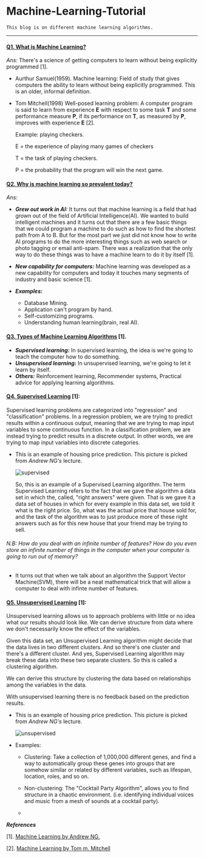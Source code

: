 # Machine-Learning-Tutorial

    This blog is on different machine learning algorithms.
 ------------

#### [Q1. What is Machine Learning?](https://github.com/rezwanh001/Machine-Learning-Tutorial/blame/52051a1137f8a86b607ee8e1f6362b2f2d0e6b8a/README.md#L6)

   *Ans:* There's a science of getting computers to learn without being explicitly programmed [1].  
   
   * Aurthur Samuel(1959). Machine learning: Field of study that gives computers the ability to learn without being explicitly programmed. This is an older, informal definition.
   
   * Tom Mitchell(1998) Well-posed learning problem: A computer program is said to learn from experience **E** with respect to some task **T** and some performance measure **P**, if its performance on **T**, as measured by **P**, improves with experience **E** [2].
   
     Example: playing checkers.
   
     E = the experience of playing many games of checkers

     T = the task of playing checkers.

     P = the probability that the program will win the next game.

 
#### [Q2. Why is machine learning so prevalent today?](https://github.com/rezwanh001/Machine-Learning-Tutorial/blame/52051a1137f8a86b607ee8e1f6362b2f2d0e6b8a/README.md#L23)

   *Ans:* 
    
   * ***Grew out work in AI:*** It turns out that machine learning is a field that had grown out of the field of Artificial Intelligence(AI). We wanted to build intelligent machines and it turns out that there are a few basic things that we could program a machine to do such as how to find the shortest path from A to B. But for the most part we just did not know how to write AI programs to do the more interesting things such as web search or photo tagging or email anti-spam. There was a realization that the only way to do these things was to have a machine learn to do it by itself [1].
   
   * ***New capability for computers:*** Machine learning was developed as a new capability for computers and today it touches many segments of industry and basic science [1].
   
   * ***Examples:***
     * Database Mining.
     * Application can't program by hand.
     * Self-customizing programs.
     * Understanding human learning(brain, real AI).
     
     
  #### [Q3. Types of Machine Learning Algorithms](https://github.com/rezwanh001/Machine-Learning-Tutorial/blame/52051a1137f8a86b607ee8e1f6362b2f2d0e6b8a/README.md#L38) [1].
    
   * ***Supervised learning:*** In supervised learning, the idea is we're going to teach the computer how to do something.
   * ***Unsupervised learning:*** In unsupervised learning, we're going to let it learn by itself. 
   * ***Others:*** Reinforcement learning, Recommender systems, Practical advice for applying learning algorithms.
   
    
  #### [Q4. Supervised Learning](https://github.com/rezwanh001/Machine-Learning-Tutorial/blame/52051a1137f8a86b607ee8e1f6362b2f2d0e6b8a/README.md#L45) [1]: 
  Supervised learning problems are categorized into "regression" and "classification" problems. In a regression problem, we are trying to predict results within a continuous output, meaning that we are trying to map input variables to some continuous function. In a classification problem, we are instead trying to predict results in a discrete output. In other words, we are trying to map input variables into discrete categories.
    
   * This is an example of housing price prediction. This picture is picked from *Andrew NG's* lecture.
   
      ![supervised](https://user-images.githubusercontent.com/15044221/52883642-e85fee80-3195-11e9-91de-ed8baeba9280.png)
      
      So, this is an example of a Supervised Learning algorithm. The term Supervised Learning refers to the fact that we gave the algorithm a data set in which the, called, "right answers" were given. That is we gave it a data set of houses in which for every example in this data set, we told it what is the right price. So, what was the actual price that house sold for, and the task of the algorithm was to just produce more of these right answers such as for this new house that your friend may be trying to sell.
      
 ###### N.B: How do you deal with an infinite number of features? How do you even store an infinite number of things in the computer when your computer is going to run out of memory?
    
   * It turns out that when we talk about an algorithm the Support Vector Machine(SVM), there will be a neat mathematical trick that will allow a computer to deal with infinte number of features. 
   
   
  #### [Q5. Unsupervised Learning](https://github.com/rezwanh001/Machine-Learning-Tutorial/blame/52051a1137f8a86b607ee8e1f6362b2f2d0e6b8a/README.md#L59) [1]: 
  Unsupervised learning allows us to approach problems with little or no idea what our results should look like. We can derive structure from data where we don't necessarily know the effect of the variables.
  
  Given this data set, an Unsupervised Learning algorithm might decide that the data lives in two different clusters. And so there's one cluster and there's a different cluster. And yes, Supervised Learning algorithm may break these data into these two separate clusters. So this is called a clustering algorithm.

  We can derive this structure by clustering the data based on relationships among the variables in the data.

  With unsupervised learning there is no feedback based on the prediction results.
  
   * This is an example of housing price prediction. This picture is picked from *Andrew NG's* lecture.
      
       ![unsupervised](https://user-images.githubusercontent.com/15044221/52896119-7ca97000-31ed-11e9-949e-8ef4b60fa0ad.png)
       
   * Examples:
   
       * Clustering: Take a collection of 1,000,000 different genes, and find a way to automatically group these genes into groups that are somehow similar or related by different variables, such as lifespan, location, roles, and so on.

       * Non-clustering: The "Cocktail Party Algorithm", allows you to find structure in a chaotic environment. (i.e. identifying individual voices and music from a mesh of sounds at a cocktail party).
      
      * 
  


***References***

  [1]. [Machine Learning by Andrew NG.](https://www.coursera.org/learn/machine-learning/home/welcome)
  
  [2]. [Machine Learning by Tom m. Mitchell]()
